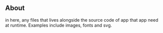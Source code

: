 ## About

in here, any files that lives alongside the source code of app that app need at runtime. Examples include images, fonts and svg.
